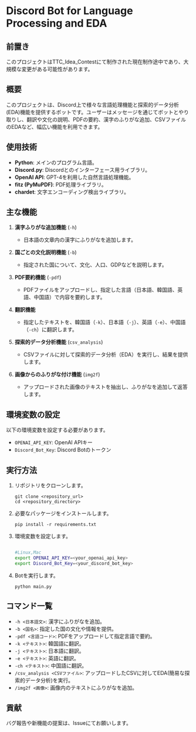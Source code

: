 # Discord Bot for Language Processing and EDA

## 前置き

このプロジェクトはTTC_Idea_Contestにて制作された現在制作途中であり、大規模な変更がある可能性があります。

## 概要

このプロジェクトは、Discord上で様々な言語処理機能と探索的データ分析(EDA)機能を提供するボットです。ユーザーはメッセージを通じてボットとやり取りし、翻訳や文化の説明、PDFの要約、漢字のふりがな追加、CSVファイルのEDAなど、幅広い機能を利用できます。

## 使用技術

- **Python**: メインのプログラム言語。
- **Discord.py**: Discordとのインターフェース用ライブラリ。
- **OpenAI API**: GPT-4を利用した自然言語処理機能。
- **fitz (PyMuPDF)**: PDF処理ライブラリ。
- **chardet**: 文字エンコーディング検出ライブラリ。

## 主な機能

1. **漢字ふりがな追加機能** (`-h`)

   - 日本語の文章内の漢字にふりがなを追加します。
2. **国ごとの文化説明機能** (`-b`)

   - 指定された国について、文化、人口、GDPなどを説明します。
3. **PDF要約機能** (`-pdf`)

   - PDFファイルをアップロードし、指定した言語（日本語、韓国語、英語、中国語）で内容を要約します。
4. **翻訳機能**

   - 指定したテキストを、韓国語（`-k`）、日本語（`-j`）、英語（`-e`）、中国語（`-ch`）に翻訳します。
5. **探索的データ分析機能** (`csv_analysis`)

   - CSVファイルに対して探索的データ分析（EDA）を実行し、結果を提供します。
6. **画像からのふりがな付け機能** (`img2f`)

   - アップロードされた画像のテキストを抽出し、ふりがなを追加して返答します。

## 環境変数の設定

以下の環境変数を設定する必要があります。

- `OPENAI_API_KEY`: OpenAI APIキー
- `Discord_Bot_Key`: Discord Botのトークン

## 実行方法

1. リポジトリをクローンします。

   ```
   git clone <repository_url>
   cd <repository_directory>
   ```
2. 必要なパッケージをインストールします。

   ```
   pip install -r requirements.txt
   ```
3. 環境変数を設定します。

   ```Bash

   #Linux,Mac
   export OPENAI_API_KEY=<your_openai_api_key>
   export Discord_Bot_Key=<your_discord_bot_key>
   ```
4. Botを実行します。

   ```
   python main.py
   ```

## コマンド一覧

- `-h <日本語文>`: 漢字にふりがなを追加。
- `-b <国名>`: 指定した国の文化や情報を提供。
- `-pdf <言語コード>`: PDFをアップロードして指定言語で要約。
- `-k <テキスト>`: 韓国語に翻訳。
- `-j <テキスト>`: 日本語に翻訳。
- `-e <テキスト>`: 英語に翻訳。
- `-ch <テキスト>`: 中国語に翻訳。
- `/csv_analysis <CSVファイル>`: アップロードしたCSVに対してEDA(簡易な探索的データ分析)を実行。
- `/img2f <画像>`: 画像内のテキストにふりがなを追加。


## 貢献

バグ報告や新機能の提案は、Issueにてお願いします。
